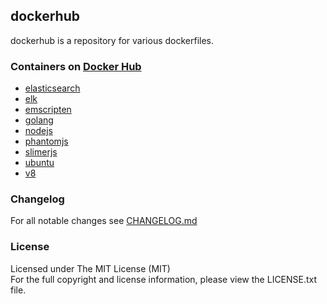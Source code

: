 ## dockerhub

dockerhub is a repository for various dockerfiles.

### Containers on [Docker Hub](https://hub.docker.com/u/cmfatih/)

- [elasticsearch](https://registry.hub.docker.com/u/cmfatih/elasticsearch/)
- [elk](https://registry.hub.docker.com/u/cmfatih/elk/)
- [emscripten](https://registry.hub.docker.com/u/cmfatih/emscripten/)
- [golang](https://registry.hub.docker.com/u/cmfatih/golang/)
- [nodejs](https://registry.hub.docker.com/u/cmfatih/nodejs/)
- [phantomjs](https://registry.hub.docker.com/u/cmfatih/phantomjs/)
- [slimerjs](https://registry.hub.docker.com/u/cmfatih/slimerjs/)
- [ubuntu](https://registry.hub.docker.com/u/cmfatih/ubuntu/)
- [v8](https://registry.hub.docker.com/u/cmfatih/v8/)

### Changelog

For all notable changes see [CHANGELOG.md](https://github.com/cmfatih/dockerhub/blob/master/CHANGELOG.md)

### License

Licensed under The MIT License (MIT)  
For the full copyright and license information, please view the LICENSE.txt file.